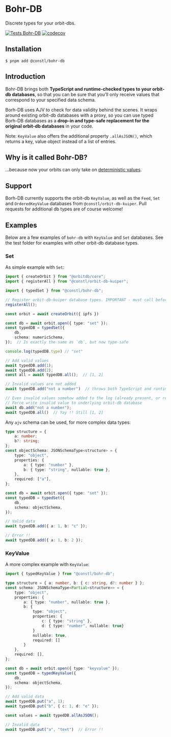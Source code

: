 # Bohr-DB
Discrete types for your orbit-dbs.

[![Tests Bohr-DB](https://github.com/reseau-constellation/bohr-db/actions/workflows/tests.yml/badge.svg?branch=main)](https://github.com/reseau-constellation/bohr-db/actions/workflows/tests.yml)
[![codecov](https://codecov.io/gh/reseau-constellation/bohr-db/graph/badge.svg?token=LjBS0gKh6n)](https://codecov.io/gh/reseau-constellation/bohr-db)

## Installation
```
$ pnpm add @constl/bohr-db
```
## Introduction
Bohr-DB brings both **TypeScript and runtime-checked types to your orbit-db databases**, so that you can be sure that you'll only receive values that correspond to your specified data schema.

Borh-DB uses AJV to check for data validity behind the scenes. It wraps around existing orbit-db databases with a proxy, so you can use typed Borh-DB databases as a **drop-in and type-safe replacement for the original orbit-db databases** in your code.

Note: `KeyValue` also offers the additional property `.allAsJSON()`, which returns a key, value object instead of a list of entries.

## Why is it called Bohr-DB?
...because now your orbits can only take on [deterministic values](https://en.wikipedia.org/wiki/Bohr_model). 

## Support
Borh-DB currently supports the orbit-db `KeyValue`, as well as the `Feed`, `Set` and `OrderedKeyValue` databases from `@constl/orbit-db-kuiper`. Pull requests for additional db types are of course welcome!

## Examples
Below are a few examples of `bohr-db` with `KeyValue` and `Set` databases. See the test folder for examples with other orbit-db database types.

### Set
As simple example with `Set`:
```ts
import { createOrbit } from "@orbitdb/core";
import { registerAll } from "@constl/orbit-db-kuiper";

import { typedSet } from "@constl/bohr-db";

// Register orbit-db-kuiper database types. IMPORTANT - must call before creating orbit instance !
registerAll();

const orbit = await createOrbit({ ipfs })

const db = await orbit.open({ type: "set" });
const typedDB = typedSet({
    db,
    schema: numericSchema,
});  // Is exactly the same as `db`, but now type-safe

console.log(typedDB.type) // "set"

// Add valid values
await typedDB.add(1);
await typedDB.add(2);
const all = await typedDB.all();  // [1, 2]

// Invalid values are not added
await typedDB.add("not a number")  // throws both TypeScript and runtime errors !

// Even invalid values somehow added to the log (already present, or received from a peer) will not appear in the data
// Force write invalid value to underlying orbit-db database
await db.add("not a number");
await typedDB.all()  // Yay !! Still [1, 2]
```

Any `ajv` schema can be used, for more complex data types:
```ts
type structure = {
    a: number;
    b?: string;
};
const objectSchema: JSONSchemaType<structure> = {
    type: "object",
    properties: {
        a: { type: "number" },
        b: { type: "string", nullable: true },
    },
    required: ["a"],
};

const db = await orbit.open({ type: "set" });
const typedDB = typedSet({
    db,
    schema: objectSchema,
});  

// Valid data
await typedDB.add({ a: 1, b: "c" });

// Error !!
await typedDB.add({ a: 1, b: 2 });

```

### KeyValue
A more complex example with `KeyValue`:
```ts
import { typedKeyValue } from "@constl/bohr-db";

type structure = { a: number, b: { c: string, d?: number } };
const schema: JSONSchemaType<Partial<structure>> = {
    type: "object",
    properties: {
        a: { type: "number", nullable: true },
        b: { 
            type: "object",
            properties: {
                c: { type: "string" },
                d: { type: "number", nullable: true}
            }
            nullable: true,
            required: []
        }
    },
    required: [],
};

const db = await orbit.open({ type: "keyvalue" });
const typedDB = typedKeyValue({
    db,
    schema: objectSchema,
});  

// Add valid data
await typedDB.put("a", 1);
await typedDB.put("b", { c: 1, d: "e" });

const values = await typedDB.allAsJSON();

// Invalid data
await typedDB.put("a", "text")  // Error !!

```
